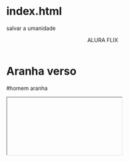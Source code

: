 # index.html
salvar a umanidade
<!DOCTYPE html>
<html lang="pt-br">
<head>
    <meta charset="UTF-8">
    <meta name="viewport" content="width=device-width, initial-scale=1.0">
    <title>Document</title>
</head>
<body>
    <header> ALURA FLIX</header>
    <h1>Aranha verso</h1>
    <p> #homem aranha</p>
    <iframe><iframe width="560" height="315" src="https://www.youtube.com/embed/F_6IjeprfEs?si=I3aX-3e4rV0cy_zy&quot; title="YouTube video player" frameborder="0" allow="accelerometer; autoplay; clipboard-write; encrypted-media; gyroscope; picture-in-picture; web-share" referrerpolicy="strict-origin-when-cross-origin" allowfullscreen></iframe></iframe>
</body>
</html>

